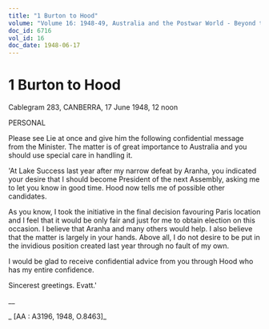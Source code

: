 ```yaml
---
title: "1 Burton to Hood"
volume: "Volume 16: 1948-49, Australia and the Postwar World - Beyond the Region"
doc_id: 6716
vol_id: 16
doc_date: 1948-06-17
---
```


# 1 Burton to Hood

Cablegram 283, CANBERRA, 17 June 1948, 12 noon

PERSONAL

Please see Lie at once and give him the following confidential message from the Minister. The matter is of great importance to Australia and you should use special care in handling it.

'At Lake Success last year after my narrow defeat by Aranha, you indicated your desire that I should become President of the next Assembly, asking me to let you know in good time. Hood now tells me of possible other candidates.

As you know, I took the initiative in the final decision favouring Paris location and I feel that it would be only fair and just for me to obtain election on this occasion. I believe that Aranha and many others would help. I also believe that the matter is largely in your hands. Above all, I do not desire to be put in the invidious position created last year through no fault of my own.

I would be glad to receive confidential advice from you through Hood who has my entire confidence.

Sincerest greetings. Evatt.' 

__

_ [AA : A3196, 1948, O.8463]_
